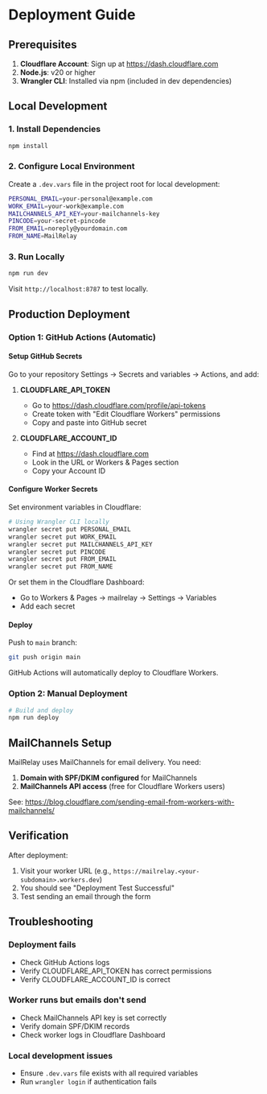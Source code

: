 # Deployment Guide

## Prerequisites

1. **Cloudflare Account**: Sign up at https://dash.cloudflare.com
2. **Node.js**: v20 or higher
3. **Wrangler CLI**: Installed via npm (included in dev dependencies)

## Local Development

### 1. Install Dependencies

```bash
npm install
```

### 2. Configure Local Environment

Create a `.dev.vars` file in the project root for local development:

```bash
PERSONAL_EMAIL=your-personal@example.com
WORK_EMAIL=your-work@example.com
MAILCHANNELS_API_KEY=your-mailchannels-key
PINCODE=your-secret-pincode
FROM_EMAIL=noreply@yourdomain.com
FROM_NAME=MailRelay
```

### 3. Run Locally

```bash
npm run dev
```

Visit `http://localhost:8787` to test locally.

## Production Deployment

### Option 1: GitHub Actions (Automatic)

#### Setup GitHub Secrets

Go to your repository Settings → Secrets and variables → Actions, and add:

1. **CLOUDFLARE_API_TOKEN**
   - Go to https://dash.cloudflare.com/profile/api-tokens
   - Create token with "Edit Cloudflare Workers" permissions
   - Copy and paste into GitHub secret

2. **CLOUDFLARE_ACCOUNT_ID**
   - Find at https://dash.cloudflare.com
   - Look in the URL or Workers & Pages section
   - Copy your Account ID

#### Configure Worker Secrets

Set environment variables in Cloudflare:

```bash
# Using Wrangler CLI locally
wrangler secret put PERSONAL_EMAIL
wrangler secret put WORK_EMAIL
wrangler secret put MAILCHANNELS_API_KEY
wrangler secret put PINCODE
wrangler secret put FROM_EMAIL
wrangler secret put FROM_NAME
```

Or set them in the Cloudflare Dashboard:
- Go to Workers & Pages → mailrelay → Settings → Variables
- Add each secret

#### Deploy

Push to `main` branch:

```bash
git push origin main
```

GitHub Actions will automatically deploy to Cloudflare Workers.

### Option 2: Manual Deployment

```bash
# Build and deploy
npm run deploy
```

## MailChannels Setup

MailRelay uses MailChannels for email delivery. You need:

1. **Domain with SPF/DKIM configured** for MailChannels
2. **MailChannels API access** (free for Cloudflare Workers users)

See: https://blog.cloudflare.com/sending-email-from-workers-with-mailchannels/

## Verification

After deployment:

1. Visit your worker URL (e.g., `https://mailrelay.<your-subdomain>.workers.dev`)
2. You should see "Deployment Test Successful"
3. Test sending an email through the form

## Troubleshooting

### Deployment fails

- Check GitHub Actions logs
- Verify CLOUDFLARE_API_TOKEN has correct permissions
- Verify CLOUDFLARE_ACCOUNT_ID is correct

### Worker runs but emails don't send

- Check MailChannels API key is set correctly
- Verify domain SPF/DKIM records
- Check worker logs in Cloudflare Dashboard

### Local development issues

- Ensure `.dev.vars` file exists with all required variables
- Run `wrangler login` if authentication fails
